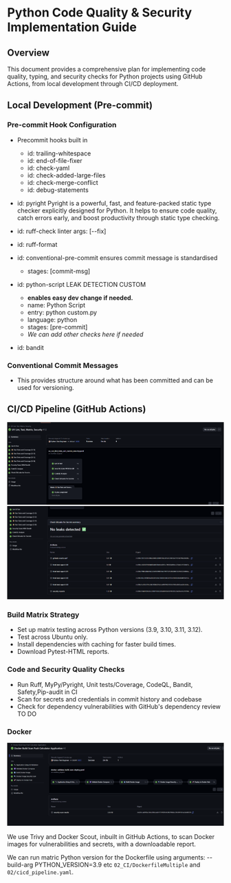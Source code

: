 # Python Code Quality & Security Implementation Guide

## Overview
This document provides a comprehensive plan for implementing code quality, typing, and security checks for Python projects using GitHub Actions, from local development through CI/CD deployment.

## Local Development (Pre-commit)

### Pre-commit Hook Configuration

- Precommit hooks built in
    - id: trailing-whitespace
    - id: end-of-file-fixer
    - id: check-yaml
    - id: check-added-large-files
    - id: check-merge-conflict
    - id: debug-statements

- id: pyright Pyright is a powerful, fast, and feature-packed static type checker explicitly designed for Python. It helps to ensure code quality, catch errors early, and boost productivity through static type checking.
- id: ruff-check linter
    args: [--fix]
- id: ruff-format
- id: conventional-pre-commit  ensures commit message is standardised
  - stages: [commit-msg]
- id: python-script LEAK DETECTION CUSTOM
    - **enables easy dev change if needed.**
    - name: Python Script
    - entry: python custom.py
    - language: python
    - stages: [pre-commit]
    - *We can add other checks here if needed*
- id: bandit

### Conventional Commit Messages

- This provides structure around what has been committed and can be used for versioning.

## CI/CD Pipeline (GitHub Actions)

<img src="../images/lint-test-matrix-security-1.png">
<img src="../images/lint-test-matrix-security-2.png">

### Build Matrix Strategy
- Set up matrix testing across Python versions (3.9, 3.10, 3.11, 3.12).
- Test across Ubuntu only.
- Install dependencies with caching for faster build times.
- Download Pytest-HTML reports.

### Code and Security Quality Checks

- Run Ruff, MyPy/Pyright, Unit tests/Coverage, CodeQL, Bandit, Safety,Pip-audit in CI
- Scan for secrets and credentials in commit history and codebase
- Check for dependency vulnerabilities with GitHub's dependency review TO DO

### Docker

<img src="../images/docker-build-scan-push.png">

We use Trivy and Docker Scout, inbuilt in GitHub Actions, to scan Docker images for vulnerabilities and secrets, with a downloadable report.

We can run matric Python version for the Dockerfile using arguments: --build-arg PYTHON_VERSION=3.9 etc `02_CI/DockerfileMultiple` and `02/cicd_pipeline.yaml`.
